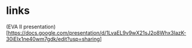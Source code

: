 # links

(EVA II presentation)[https://docs.google.com/presentation/d/1LvaEL9v9wX21sJ2o8Whx3IazK-30iEIx1ne40wm7gdk/edit?usp=sharing]
